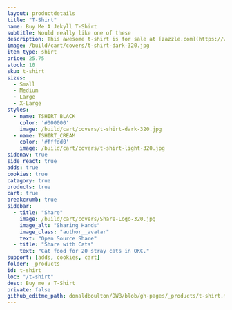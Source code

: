 ```yaml
---
layout: productdetails
title: "T-Shirt"
name: Buy Me A Jekyll T-Shirt
subtitle: Would really like one of these
description: This awesome t-shirt is for sale at [zazzle.com](https://www.zazzle.com/jekyll_t_shirt-235672519224817294). I would really like to have it, but I do not allow myself to spent this much on a single t-shirt. Will you buy me one?
image: /build/cart/covers/t-shirt-dark-320.jpg
item_type: shirt  
price: 25.75
stock: 10
sku: t-shirt
sizes:
  - Small
  - Medium
  - Large
  - X-Large
styles:
  - name: TSHIRT_BLACK
    color: '#000000'
    image: /build/cart/covers/t-shirt-dark-320.jpg
  - name: TSHIRT_CREAM
    color: '#fffdd0'
    image: /build/cart/covers/t-shirt-light-320.jpg
sidenav: true
side_react: true
adds: true
cookies: true
catagory: true
products: true
cart: true
breakcrumb: true
sidebar:
  - title: "Share"
    image: /build/cart/covers/Share-Logo-320.jpg
    image_alt: "Sharing Hands"
    image_class: "author__avatar"
    text: "Open Source Share"
  - title: "Share with Cats"
    text: "Cat food for 20 stray cats in OKC."
support: [adds, cookies, cart]
folder: _products
id: t-shirt
loc: "/t-shirt"
desc: Buy me a T-Shirt
private: false
github_editme_path: donaldboulton/DWB/blob/gh-pages/_products/t-shirt.md
---
```


